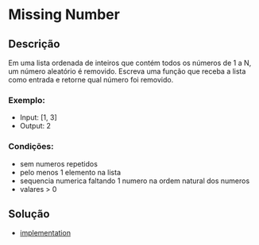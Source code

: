 # Missing Number

## Descrição

Em uma lista ordenada de inteiros que contém todos os números de 1 a N, um número aleatório é removido.
Escreva uma função que receba a lista como entrada e retorne qual número foi removido.

### Exemplo:
- Input: [1, 3]
- Output: 2

### Condições:
- sem numeros repetidos
- pelo menos 1 elemento na lista
- sequencia numerica faltando 1 numero na ordem natural dos numeros
- valares > 0

## Solução

- [implementation](MissingNumber.kt)



